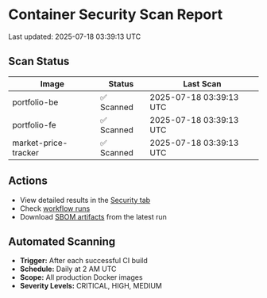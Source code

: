# Container Security Scan Report

Last updated: 2025-07-18 03:39:13 UTC

## Scan Status

| Image | Status | Last Scan |
|-------|--------|-----------|
| portfolio-be | ✅ Scanned | 2025-07-18 03:39:13 UTC |
| portfolio-fe | ✅ Scanned | 2025-07-18 03:39:13 UTC |
| market-price-tracker | ✅ Scanned | 2025-07-18 03:39:13 UTC |

## Actions

- View detailed results in the [Security tab](https://github.com/ktenman/portfolio/security/code-scanning)
- Check [workflow runs](https://github.com/ktenman/portfolio/actions/workflows/trivy-scan.yml)
- Download [SBOM artifacts](https://github.com/ktenman/portfolio/actions/workflows/trivy-scan.yml) from the latest run

## Automated Scanning

- **Trigger:** After each successful CI build
- **Schedule:** Daily at 2 AM UTC
- **Scope:** All production Docker images
- **Severity Levels:** CRITICAL, HIGH, MEDIUM


